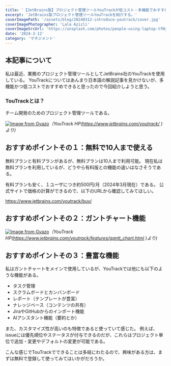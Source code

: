 ```yaml
---
title: '【JetBrains製】プロジェクト管理ツールYouTrackが低コスト・多機能でおすすめ'
excerpt: 'JetBrains製プロジェクト管理ツールYouTrackを紹介する。'
coverImagePath: '/assets/blog/20240312-introduce-youtrack/cover.jpg'
coverImagePhotographer: 'Lala Azizli'
coverImageSrcUrl: 'https://unsplash.com/photos/people-using-laptop-tfNyTfJpKvc'
date: '2024-3-12'
category: 'マネジメント'
---
```


## 本記事について

私は最近、業務のプロジェクト管理ツールとしてJetBrains社のYouTrackを使用している。
YouTrackについてはあんまり日本語の解説記事を見かけないが、多機能かつ低コストでおすすめできると思ったので今回紹介しようと思う。

### TouTrackとは？

チーム開発のためのプロジェクト管理ツールである。

[![Image from Gyazo](https://i.gyazo.com/0742e81eae520c12fa5441a880529779.jpg)](https://gyazo.com/0742e81eae520c12fa5441a880529779)_（YouTrack HP(https://www.jetbrains.com/youtrack/ )より)_

## おすすめポイントその１：無料で10人まで使える

無料プランと有料プランがあるが、無料プランは10人まで利用可能。
現在私は無料プランを利用しているが、どうやら有料版との機能の違いはなさそうである。

有料プランも安く、１ユーザにつき約500円/月（2024年3月現在）である。
公式サイトで価格の計算ができるので、以下のURLから確認してみてほしい。

https://www.jetbrains.com/youtrack/buy/

## おすすめポイントその２：ガントチャート機能

[![Image from Gyazo](https://i.gyazo.com/27ab8df6e2918184c8eaffb2c14d9685.png)](https://gyazo.com/27ab8df6e2918184c8eaffb2c14d9685)_（YouTrack HP(https://www.jetbrains.com/youtrack/features/gantt_chart.html )より)_

## おすすめポイントその３：豊富な機能

私はガントチャートをメインで使用しているが、YouTrackでは他にも以下のような機能がある。

- タスク管理
- スクラムボードとカンバンボード
- レポート（テンプレートが豊富）
- ナレッジベース（コンテンツの共有）
- JiraやGitHubからのインポート機能
- AIアシスタント機能（要約とか）

また、カスタマイズ性が高いのも特徴であると使っていて感じた。
例えば、issueには優先順位やステータスが付与できるのだが、これらはプロジェクト単位で追加・変更やデフォルトの変更が可能である。

こんな感じでTouTrackでできることは多岐にわたるので、興味がある方は、まずは無料で登録して使ってみてはいかがだろうか。
